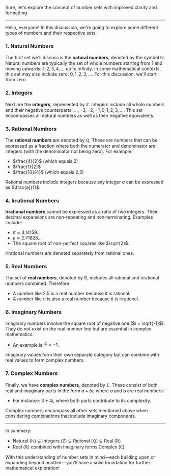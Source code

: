 
Sure, let's explore the concept of number sets with improved clarity and formatting. 

---

Hello, everyone! In this discussion, we're going to explore some different types of numbers and their respective sets.

### 1. Natural Numbers

The first set we'll discuss is the **natural numbers**, denoted by the symbol $\mathbb{N}$. Natural numbers are typically the set of whole numbers starting from 1 and moving upwards: $1, 2, 3, 4, \ldots$ up to infinity. In some mathematical contexts, this set may also include zero: $0, 1, 2, 3, \ldots$. For this discussion, we'll start from zero.

### 2. Integers

Next are the **integers**, represented by $\mathbb{Z}$. Integers include all whole numbers and their negative counterparts: $\ldots, -3, -2, -1, 0, 1, 2, 3,\ldots$. This set encompasses all natural numbers as well as their negative equivalents.

### 3. Rational Numbers

The **rational numbers** are denoted by $\mathbb{Q}$. These are numbers that can be expressed as a fraction where both the numerator and denominator are integers (with the denominator not being zero). For example:

- $\frac{4}{2}$ (which equals $2$)
- $\frac{1}{2}$
- $\frac{10}{4}$ (which equals $2.5$)

Rational numbers include integers because any integer $a$ can be expressed as $\frac{a}{1}$.

### 4. Irrational Numbers

**Irrational numbers** cannot be expressed as a ratio of two integers. Their decimal expansions are non-repeating and non-terminating. Examples include:

- $\pi \approx 3.14159\ldots$
- $e \approx 2.71828\ldots$
- The square root of non-perfect squares like $\sqrt{2}$.

Irrational numbers are denoted separately from rational ones.

### 5. Real Numbers

The set of **real numbers**, denoted by $\mathbb{R}$, includes all rational and irrational numbers combined. Therefore:

- A number like $2.5$ is a real number because it is rational.
- A number like $\pi$ is also a real number because it is irrational.

### 6. Imaginary Numbers

Imaginary numbers involve the square root of negative one ($i = \sqrt{-1}$). They do not exist on the real number line but are essential in complex mathematics:

- An example is $i^2 = -1$.
  
Imaginary values form their own separate category but can combine with real values to form complex numbers.

### 7. Complex Numbers

Finally, we have **complex numbers**, denoted by $\mathbb{C}$. These consist of both real and imaginary parts in the form $a + bi$, where $a$ and $b$ are real numbers:

- For instance: $3 + 4i$, where both parts contribute to its complexity.
  
Complex numbers encompass all other sets mentioned above when considering combinations that include imaginary components.

---

In summary:
- Natural ($\mathbb{N}$) ⊆ Integers ($\mathbb{Z}$) ⊆ Rational ($\mathbb{Q}$) ⊆ Real ($\mathbb{R}$)
- Real ($\mathbb{R}$) combined with Imaginary forms Complex ($\mathbb{C}$)

With this understanding of number sets in mind—each building upon or expanding beyond another—you'll have a solid foundation for further mathematical exploration!